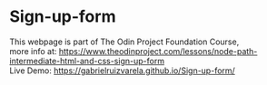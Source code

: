 # Sign-up-form

This webpage is part of The Odin Project Foundation Course,  
more info at: https://www.theodinproject.com/lessons/node-path-intermediate-html-and-css-sign-up-form  
Live Demo: https://gabrielruizvarela.github.io/Sign-up-form/
